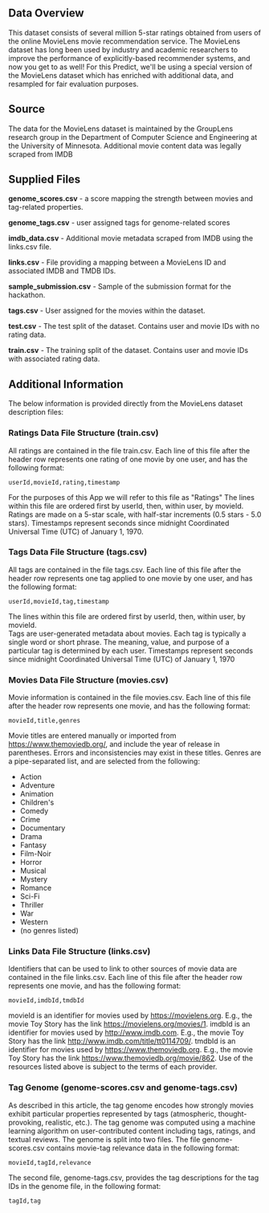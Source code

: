## Data Overview

This dataset consists of several million 5-star ratings obtained from users of the online MovieLens movie recommendation service. The MovieLens dataset has long been used by industry and academic researchers to improve the performance of explicitly-based recommender systems, and now you get to as well!
For this Predict, we'll be using a special version of the MovieLens dataset which has enriched with additional data, and resampled for fair evaluation purposes.

## Source

The data for the MovieLens dataset is maintained by the GroupLens research group in the Department of Computer Science and Engineering at the University of Minnesota. Additional movie content data was legally scraped from IMDB

## Supplied Files

**genome_scores.csv** - a score mapping the strength between movies and tag-related properties.

**genome_tags.csv** - user assigned tags for genome-related scores

**imdb_data.csv** - Additional movie metadata scraped from IMDB using the links.csv file.

**links.csv** - File providing a mapping between a MovieLens ID and associated IMDB and TMDB IDs.

**sample_submission.csv** - Sample of the submission format for the hackathon.

**tags.csv** - User assigned for the movies within the dataset.

**test.csv** - The test split of the dataset. Contains user and movie IDs with no rating data.

**train.csv** - The training split of the dataset. Contains user and movie IDs with associated rating data.

## Additional Information

The below information is provided directly from the MovieLens dataset description files:

### Ratings Data File Structure (train.csv)

All ratings are contained in the file train.csv. Each line of this file after the header row represents one rating of one movie by one user, and has the following format:

`userId,movieId,rating,timestamp `

For the purposes of this App we will refer to this file as "Ratings"
The lines within this file are ordered first by userId, then, within user, by movieId.
Ratings are made on a 5-star scale, with half-star increments (0.5 stars - 5.0 stars).
Timestamps represent seconds since midnight Coordinated Universal Time (UTC) of January 1, 1970.

### Tags Data File Structure (tags.csv)

All tags are contained in the file tags.csv. Each line of this file after the header row represents one tag applied to one movie by one user, and has the following format:
  
`userId,movieId,tag,timestamp`

The lines within this file are ordered first by userId, then, within user, by movieId.   
Tags are user-generated metadata about movies. Each tag is typically a single word or short phrase. The meaning, value, and purpose of a particular tag is determined by each user.
Timestamps represent seconds since midnight Coordinated Universal Time (UTC) of January 1, 1970

### Movies Data File Structure (movies.csv)

Movie information is contained in the file movies.csv. Each line of this file after the header row represents one movie, and has the following format:

`movieId,title,genres` 

Movie titles are entered manually or imported from https://www.themoviedb.org/, and include the year of release in parentheses. Errors and inconsistencies may exist in these titles.
Genres are a pipe-separated list, and are selected from the following:

- Action
- Adventure
- Animation
- Children's
- Comedy
- Crime
- Documentary
- Drama
- Fantasy
- Film-Noir
- Horror
- Musical
- Mystery
- Romance
- Sci-Fi
- Thriller
- War
- Western
- (no genres listed)

### Links Data File Structure (links.csv)

Identifiers that can be used to link to other sources of movie data are contained in the file links.csv. Each line of this file after the header row represents one movie, and has the following format:

`movieId,imdbId,tmdbId`

movieId is an identifier for movies used by https://movielens.org. E.g., the movie Toy Story has the link https://movielens.org/movies/1.
imdbId is an identifier for movies used by http://www.imdb.com. E.g., the movie Toy Story has the link http://www.imdb.com/title/tt0114709/.
tmdbId is an identifier for movies used by https://www.themoviedb.org. E.g., the movie Toy Story has the link https://www.themoviedb.org/movie/862.
Use of the resources listed above is subject to the terms of each provider.

### Tag Genome (genome-scores.csv and genome-tags.csv)

As described in this article, the tag genome encodes how strongly movies exhibit particular properties represented by tags (atmospheric, thought-provoking, realistic, etc.). The tag genome was computed using a machine learning algorithm on user-contributed content including tags, ratings, and textual reviews.
The genome is split into two files. The file genome-scores.csv contains movie-tag relevance data in the following format:

`movieId,tagId,relevance`

The second file, genome-tags.csv, provides the tag descriptions for the tag IDs in the genome file, in the following format:

`tagId,tag`

